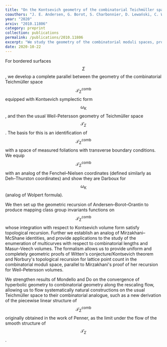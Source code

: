 ```yaml
---
title: "On the Kontsevich geometry of the combinatorial Teichmüller space"
coauthors: "J. E. Andersen, G. Borot, S. Charbonnier, D. Lewański, C. Wheeler"
year: "2020"
arxiv: "2010.11806"
category: preprint
collection: publications
permalink: /publications/2010.11806
excerpt: "We study the geometry of the combinatorial moduli spaces, providing a completely geometric proof of Witten's conjecture."
date: 2020-10-22
---
```


For bordered surfaces $$\Sigma$$, we develop a complete parallel between the geometry of the combinatorial Teichmüller space $$\mathcal{T}^{\mathrm{comb}}_{\Sigma}$$ equipped with Kontsevich symplectic form $$\omega_{\mathrm{K}}$$, and then the usual Weil-Petersson geometry of Teichmüller space $$\mathcal{T}_{\Sigma}$$. The basis for this is an identification of $$\mathcal{T}^{\mathrm{comb}}_{\Sigma}$$ with a space of measured foliations with transverse boundary conditions. We equip $$\mathcal{T}^{\mathrm{comb}}_{\Sigma}$$ with an analog of the Fenchel–Nielsen coordinates (defined similarly as Deh–Thurston coordinates) and show they are Darboux for $$\omega_{\mathrm{K}}$$ (analog of Wolpert formula).

We then set up the geometric recursion of Andersen–Borot–Orantin to produce mapping class group invariants functions on $$\mathcal{T}^{\mathrm{comb}}_{\Sigma}$$ whose integration with respect to Kontsevich volume form satisfy topological recursion. Further we establish an analog of Mirzakhani–McShane identities, and provide applications to the study of the enumeration of multicurves with respect to combinatorial lengths and Masur–Veech volumes. The formalism allows us to provide uniform and completely geometric proofs of Witten's conjecture/Kontsevich theorem and Norbury's topological recursion for lattice point count in the combinatorial moduli space, parallel to Mirzakhani's proof of her recursion for Weil–Petersson volumes.

We strengthen results of Mondello and Do on the convergence of hyperbolic geometry to combinatorial geometry along the rescaling flow, allowing us to flow systematically natural constructions on the usual Teichmüller space to their combinatorial analogue, such as a new derivation of the piecewise linear structure of $$\mathcal{T}^{\mathrm{comb}}_{\Sigma}$$ originally obtained in the work of Penner, as the limit under the flow of the smooth structure of $$\mathcal{T}_{\Sigma}$$. 